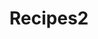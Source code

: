 ---
title: Recipes2
layout: collection
permalink: /recipes2/
collection: recipes
entries_layout: grid
classes: wide
---